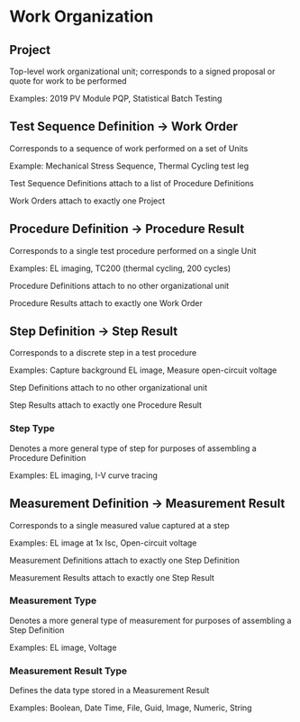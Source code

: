 # Work Organization

## Project

Top-level work organizational unit; corresponds to a signed proposal or quote for work to be performed

Examples: 2019 PV Module PQP, Statistical Batch Testing

## Test Sequence Definition -> Work Order

Corresponds to a sequence of work performed on a set of Units

Example: Mechanical Stress Sequence, Thermal Cycling test leg

Test Sequence Definitions attach to a list of Procedure Definitions

Work Orders attach to exactly one Project

## Procedure Definition -> Procedure Result

Corresponds to a single test procedure performed on a single Unit

Examples: EL imaging, TC200 (thermal cycling, 200 cycles)

Procedure Definitions attach to no other organizational unit

Procedure Results attach to exactly one Work Order

## Step Definition -> Step Result

Corresponds to a discrete step in a test procedure

Examples: Capture background EL image, Measure open-circuit voltage

Step Definitions attach to no other organizational unit

Step Results attach to exactly one Procedure Result

### Step Type

Denotes a more general type of step for purposes of assembling a Procedure Definition

Examples: EL imaging, I-V curve tracing

## Measurement Definition -> Measurement Result

Corresponds to a single measured value captured at a step

Examples: EL image at 1x Isc, Open-circuit voltage

Measurement Definitions attach to exactly one Step Definition

Measurement Results attach to exactly one Step Result

### Measurement Type

Denotes a more general type of measurement for purposes of assembling a Step Definition

Examples: EL image, Voltage

### Measurement Result Type

Defines the data type stored in a Measurement Result

Examples: Boolean, Date Time, File, Guid, Image, Numeric, String
